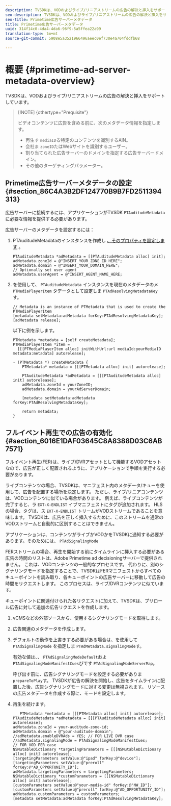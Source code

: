 ```yaml
---
description: TVSDKは、VODおよびライブ/リニアストリームの広告の解決と挿入をサポートしています。
seo-description: TVSDKは、VODおよびライブ/リニアストリームの広告の解決と挿入をサポートしています。
seo-title: Primetime広告サーバーメタデータ
title: Primetime広告サーバーメタデータ
uuid: 314f14c0-4da4-4da6-96f9-5a5ffea22a99
translation-type: tm+mt
source-git-commit: 5908e5a3521966496aeec0ef730e4a704fddfb68

---
```



# 概要 {#primetime-ad-server-metadata-overview}

TVSDKは、VODおよびライブ/リニアストリームの広告の解決と挿入をサポートしています。

>[!NOTE] {othertype=&quot;Prequisite&quot;}
>
>ビデオコンテンツに広告を含める前に、次のメタデータ情報を指定します。
>
>* 再生す `mediaID`る特定のコンテンツを識別するAIN。
>* 会社ま `zoneID`たはWebサイトを識別するユーザー。
>* 割り当てられた広告サーバーのドメインを指定する広告サーバードメイン。
>* その他のターゲティングパラメーター。
>



## Primetime広告サーバーメタデータの設定 {#section_86C4A3B2DF124770B9B7FD2511394313}

広告サーバーに接続するには、アプリケーションがTVSDK `PTAuditudeMetadata` に必要な情報を提供する必要があります。

広告サーバーのメタデータを設定するには：

1. PTAuditudeMetadataのインスタンスを作成し [、そのプロパティを設定します](https://help.adobe.com/en_US/primetime/api/psdk/appledoc/Classes/PTAuditudeMetadata.html) 。

   ```
   PTAuditudeMetadata *adMetadata = [[PTAuditudeMetadata alloc] init];  
   adMetadata.zoneId = @"INSERT_YOUR_ZONE_ID_HERE"; 
   adMetadata.domain = @"INSERT_YOUR_DOMAIN_HERE"; 
   // Optionally set user agent 
   adMetadata.userAgent = @"INSERT_AGENT_NAME_HERE; 
   ```

1. を使用して、 `PTAuditudeMetadata` インスタンスを現在のメタデータのメ `PTMediaPlayerItem` タデータとして設定しま `PTAdResolvingMetadataKey`す。

   ```
   // Metadata is an instance of PTMetadata that is used to create the PTMediaPlayerItem 
   [metadata setMetadata:adMetadata forKey:PTAdResolvingMetadataKey];  
   [adMetadata release];
   ```

   以下に例を示します。

   ```
   PTMetadata *metadata = [self createMetadata]; 
   PTMediaPlayerItem *item =  
     [[[PTMediaPlayerItem alloc] initWithUrl:url mediaId:yourMediaID metadata:metadata] autorelease]; 
   
   - (PTMetadata *) createMetadata { 
       PTMetadata* metadata = [[[PTMetadata alloc] init] autorelease]; 
   
       PTAuditudeMetadata *adMetadata = [[[PTAuditudeMetadata alloc] init] autorelease];  
       adMetadata.zoneId = yourZoneID; 
       adMetadata.domain = yourAdServerDomain; 
   
       [metadata setMetadata:adMetadata forKey:PTAdResolvingMetadataKey]; 
   
       return metadata; 
   }
   ```

## フルイベント再生での広告の有効化 {#section_6016E1DAF03645C8A8388D03C6AB7571}

フルイベント再生(FER)は、ライブ/DVRアセットとして機能するVODアセットなので、広告が正しく配置されるように、アプリケーションで手順を実行する必要があります。

ライブコンテンツの場合、TVSDKは、マニフェスト内のメタデータ/キューを使用して、広告を配置する場所を決定します。 ただし、ライブ/リニアコンテンツは、VODコンテンツに似ている場合があります。 例えば、ライブコンテンツが完了すると、ラ `EXT-X-ENDLIST` イブマニフェストにタグが追加されます。 HLSの場合、タグは、ス `EXT-X-ENDLIST` トリームがVODストリームであることを意味します。 TVSDKは、広告を正しく挿入するために、このストリームを通常のVODストリームと自動的に区別することはできません。

アプリケーションは、コンテンツがライブかVODかをTVSDKに通知する必要があります。そのためには、 `PTAdSignalingMode`

FERストリームの場合、再生を開始する前にタイムラインに挿入する必要がある広告の時間のリストは、Adobe Primetime ad decisioningサーバーで提供されません。 これは、VODコンテンツの一般的なプロセスです。 代わりに、別のシグナリングモードを指定することで、TVSDKはFERマニフェストからすべてのキューポイントを読み取り、各キューポイントの広告サーバーに移動して広告の時間をリクエストします。 このプロセスは、ライブ/DVRコンテンツに似ています。

キューポイントに関連付けられた各リクエストに加えて、TVSDKは、プリロール広告に対して追加の広告リクエストを作成します。

1. vCMSなどの外部ソースから、使用するシグナリングモードを取得します。
1. 広告関連のメタデータを作成します。
1. デフォルトの動作を上書きする必要がある場合は、を使用して `PTAdSignalingMode` を指定しま `PTAdMetadata.signalingMode`す。

   有効な値は、、 `PTAdSignalingModeDefault`およ `PTAdSignalingModeManifestCues`びです `PTAdSignalingModeServerMap`。

   呼び出す前に、広告シグナリングモードを設定する必要がありま `prepareToPlay`す。 TVSDKが広告の解決を開始し、広告をタイムラインに配置した後、広告シグナリングモードに対する変更は無視されます。 リソースの広告メタデータを作成する際に、モードを設定します。

1. 再生を続けます。

   ```
      PTMetadata *metadata = [[[PTMetadata alloc] init] autorelease]; 
   PTAuditudeMetadata *adMetadata = [[[PTAuditudeMetadata alloc] init] autorelease]; 
   adMetadata.zoneId = your-auditude-zone-id; 
   adMetadata.domain = @"your-auditude-domain"; 
   //adMetadata.enableDVRAds = YES; // FOR LIVE DVR case 
   //adMetadata.signalingMode = PTAdSignalingModeManifestCues;  
   // FOR VOD FER case 
   NSMutableDictionary *targetingParameters = [[[NSMutableDictionary alloc] init] autorelease]; 
   [targetingParameters setValue:@"ipad" forKey:@"device"]; 
   [targetingParameters setValue:@"preroll" forKey:@"AD_OPPORTUNITY_ID"]; 
   adMetadata.targetingParameters = targetingParameters; 
   NSMutableDictionary *customParameters = [[[NSMutableDictionary alloc] init] autorelease]; 
   [customParameters setValue:@"your-media-id" forKey:@"NW_ID"]; 
   [customParameters setValue:@"preroll" forKey:@"AD_OPPORTUNITY_ID"]; 
   adMetadata.customParameters = customParameters; 
   [metadata setMetadata:adMetadata forKey:PTAdResolvingMetadataKey]; 
   ```

